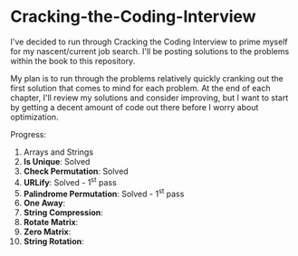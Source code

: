 # Cracking-the-Coding-Interview
I've decided to run through Cracking the Coding Interview to prime myself for my nascent/current job search. I'll be posting solutions to the problems within the book to this repository.

My plan is to run through the problems relatively quickly cranking out the first solution that comes to mind for each problem. At the end of each chapter, I'll review my solutions and consider improving, but I want to start by getting a decent amount of code out there before I worry about optimization.

Progress:

1. Arrays and Strings
  1. **Is Unique**:  Solved
  2. **Check Permutation**: Solved
  3. **URLify**: Solved - 1<sup>st</sup> pass
  4. **Palindrome Permutation**: Solved - 1<sup>st</sup> pass
  5. **One Away**:
  6. **String Compression**:
  7. **Rotate Matrix**:
  8. **Zero Matrix**:
  9. **String Rotation**:
